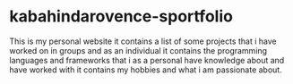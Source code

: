 # kabahindarovence-sportfolio
This is my personal website
it contains a list of some projects that i have worked on in groups and as an individual
it contains the programming languages and frameworks that i as a personal have knowledge about and have worked with
it contains my hobbies and what i am passionate about.
